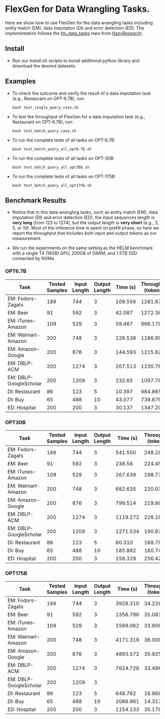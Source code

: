# FlexGen for Data Wrangling Tasks.

Here we show how to use FlexGen for the data wrangling tasks including entity match (EM), data imputation (DI) and error detection (ED). The implementation follows the [fm_data_tasks](https://github.com/HazyResearch/fm_data_tasks) repo from [HazyResearch](https://github.com/HazyResearch).

## Install

- Run our install.sh scripts to install additional python library and download the desired datasets.


## Examples

- To check the outcome and verify the result of a data imputation task (e.g., Restaurant on OPT-6.7B), run:

      bash test_single_query_case.sh

- To test the throughput of FlexGen for a data imputation task (e.g., Restaurant on OPT-6.7B), run:

      bash test_batch_query_case.sh

- To run the complete tests of all tasks on OPT-6.7B:
  
      bash test_batch_query_all_opt6.7b.sh

- To run the complete tests of all tasks on OPT-30B:
  
      bash test_batch_query_all_opt30b.sh

- To run the complete tests of all tasks on OPT-175B:
  
      bash test_batch_query_all_opt175b.sh



## Benchmark Results

- Notice that in this data wrangling tasks, such as entity match (EM), data imputation (DI) and error detection (ED), the input sequences length is **very long** (from 123 to 1274), but the output length is **very short** (e.g., 3, 5, or 10). Most of the inference time is spent on prefill phase, so here we report the throughput that includes both input and output tokens as our measurement. 

- We run the experiments on the same setting as the HELM benchmark with a single T4 (16GB) GPU, 200GB of DRAM, and 1.5TB SSD connected by NVMe.

###  OPT6.7B 

| Task                   | Tested Samples    |  Input Length | Output Length | Time (s) | Throughput (token/s) |
|------------------------|-------------------|---------------|---------------|----------|----------------------|
| EM: Fodors-Zagats      | 189               | 744           | 3             | 109.556  | 1281.871             |
| EM: Beer               | 91                | 592           | 3             | 42.087   | 1272.360             |
| EM: iTunes-Amazon      | 109               | 529           | 3             | 59.467   | 966.178              |
| EM: Walmart-Amazon     | 200               | 748           | 3             | 126.538  | 1186.992             |
| EM: Amazon-Google      | 200               | 876           | 3             | 144.593  | 1215.828             |
| EM: DBLP-ACM           | 200               | 1274          | 3             | 207.513  | 1230.767             |
| EM: DBLP-GoogleScholar | 200               | 1209          | 3             | 232.65   | 1097.78              |
| DI: Restaurant         | 86                | 123           | 5             | 10.397   | 984.865              |
| DI: Buy                | 65                | 488           | 10            | 43.077   | 739.876              |
| ED: Hospital           | 200               | 200           | 3             | 30.137   | 1347.203             |


###  OPT30B 

| Task                   | Tested Samples    |  Input Length | Output Length | Time (s) | Throughput (token/s) |
|------------------------|-------------------|---------------|---------------|----------|----------------------|
| EM: Fodors-Zagats      | 189               | 744           | 3             | 541.550  | 248.287              |
| EM: Beer               | 91                | 592           | 3             | 238.58   | 224.450              |
| EM: iTunes-Amazon      | 109               | 529           | 3             | 267.639  | 198.775              |
| EM: Walmart-Amazon     | 200               | 748           | 3             | 682.635  | 220.030              |
| EM: Amazon-Google      | 200               | 876           | 3             | 799.514  | 219.884              |
| EM: DBLP-ACM           | 200               | 1274          | 3             | 1119.272 | 228.184              |
| EM: DBLP-GoogleScholar | 200               | 1209          | 3             | 1271.534 | 190.636              |
| DI: Restaurant         | 86                | 123           | 5             | 60.310   | 169.790              |
| DI: Buy                | 65                | 488           | 10            | 185.882  | 160.747              |
| ED: Hospital           | 200               | 200           | 3             | 158.329  | 256.429              |


###  OPT175B 

| Task                   | Tested Samples |  Input Length | Output Length | Time (s) | Throughput (token/s) |
|------------------------|----------------|---------------|---------------|----------|----------------------|
| EM: Fodors-Zagats      | 189            | 744           | 3             |3928.310  | 34.228               |
| EM: Beer               | 91             | 592           | 3             |1356.786  | 35.083               |
| EM: iTunes-Amazon      | 109            | 529           | 3             |1569.062  | 33.906               |
| EM: Walmart-Amazon     | 200            | 748           | 3             |4171.319  | 36.008               |
| EM: Amazon-Google      | 200            | 876           | 3             |4893.572  | 35.925               |
| EM: DBLP-ACM           | 200            | 1274          | 3             |7624.726  | 33.496               |
| EM: DBLP-GoogleScholar | 200            | 1209          | 3             |          |                      |
| DI: Restaurant         | 86             | 123           | 5             |648.762   | 16.968               |
| DI: Buy                | 65             | 488           | 10            |2086.961  | 14.317               |
| ED: Hospital           | 200            | 200           | 3             |1154.133  | 35.178               |